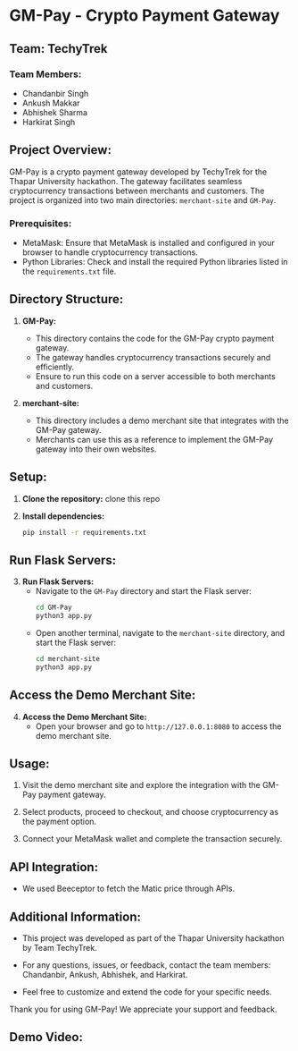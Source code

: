 # GM-Pay - Crypto Payment Gateway

## Team: TechyTrek

### Team Members:
- Chandanbir Singh
- Ankush Makkar
- Abhishek Sharma
- Harkirat Singh

## Project Overview:

GM-Pay is a crypto payment gateway developed by TechyTrek for the Thapar University hackathon. The gateway facilitates seamless cryptocurrency transactions between merchants and customers. The project is organized into two main directories: `merchant-site` and `GM-Pay`.

### Prerequisites:

- MetaMask: Ensure that MetaMask is installed and configured in your browser to handle cryptocurrency transactions.
- Python Libraries: Check and install the required Python libraries listed in the `requirements.txt` file.

## Directory Structure:

1. **GM-Pay:**
   - This directory contains the code for the GM-Pay crypto payment gateway.
   - The gateway handles cryptocurrency transactions securely and efficiently.
   - Ensure to run this code on a server accessible to both merchants and customers.

2. **merchant-site:**
   - This directory includes a demo merchant site that integrates with the GM-Pay gateway.
   - Merchants can use this as a reference to implement the GM-Pay gateway into their own websites.

## Setup:

1. **Clone the repository:**
   clone this repo


2. **Install dependencies:**
    ```bash
    pip install -r requirements.txt

    ```

## Run Flask Servers:

3. **Run Flask Servers:**
    - Navigate to the `GM-Pay` directory and start the Flask server:
        ```bash
        cd GM-Pay
        python3 app.py
        ```
    - Open another terminal, navigate to the `merchant-site` directory, and start the Flask server:
        ```bash
        cd merchant-site
        python3 app.py
        ```

## Access the Demo Merchant Site:

4. **Access the Demo Merchant Site:**
    - Open your browser and go to `http://127.0.0.1:8080` to access the demo merchant site.

## Usage:

1. Visit the demo merchant site and explore the integration with the GM-Pay payment gateway.

2. Select products, proceed to checkout, and choose cryptocurrency as the payment option.

3. Connect your MetaMask wallet and complete the transaction securely.

## API Integration:

- We used Beeceptor to fetch the Matic price through APIs.

## Additional Information:

- This project was developed as part of the Thapar University hackathon by Team TechyTrek.

- For any questions, issues, or feedback, contact the team members: Chandanbir, Ankush, Abhishek, and Harkirat.

- Feel free to customize and extend the code for your specific needs.

Thank you for using GM-Pay! We appreciate your support and feedback.


## Demo Video: